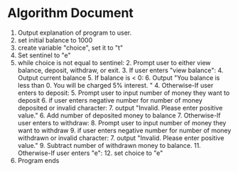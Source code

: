 # Algorithm Document

1. Output explanation of program to user.
2. set initial balance to 1000
3. create variable "choice", set it to "t"
4. Set sentinel to "e"
5. while choice is not equal to sentinel: 
   2. Prompt user to either view balance, deposit, withdraw, or exit.
   3. If user enters "view balance":
      4. Output current balance 
      5. If balance is < 0:
         6. Output "You balance is less than 0. You will be charged 5% interest. "
   4. Otherwise-If user enters to deposit:
      5. Prompt user to input number of money they want to deposit
      6. if user enters negative number for number of money deposited or invalid character:
         7. output "Invalid. Please enter positive value."
      6. Add number of deposited money to balance
   7. Otherwise-If user enters to withdraw:
      8. Prompt user to input number of money they want to withdraw
      9. if user enters negative number for number of money withdrawn or invalid character:
         7. output "Invalid. Please enter positive value."
      9. Subtract number of withdrawn money to balance.
   11. Otherwise-If user enters "e":
       12. set choice to "e" 
13. Program ends
